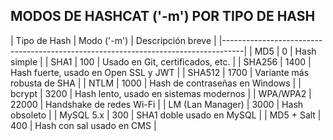 ## MODOS DE HASHCAT ('-m') POR TIPO DE HASH

|   Tipo de Hash    |   Modo ('-m')     | Descripción breve                         |
|-----------------------------------------------------------------------------------|
| MD5               | 0                 | Hash simple                               |
| SHA1              | 100               | Usado en Git, certificados, etc.          |
| SHA256            | 1400              | Hash fuerte, usado en Open SSL y JWT      |
| SHA512            | 1700              | Variante más robusta de SHA               |
| NTLM              | 1000              | Hash de contraseñas en Windows            |
| bcrypt            | 3200              | Hash lento, usado en sistemas modernos    |
| WPA/WPA2          | 22000             | Handshake de redes Wi-Fi                  |
| LM (Lan Manager)  | 3000              | Hash obsoleto                             |
| MySQL 5.x         | 300               | SHA1 doble usado en MySQL                 |
| MD5 + Salt        | 400               | Hash con sal usado en CMS                 |